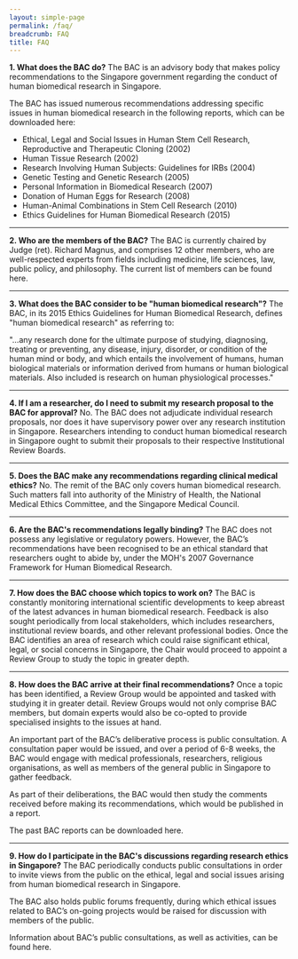 ```yaml
---
layout: simple-page
permalink: /faq/
breadcrumb: FAQ
title: FAQ
---
```


**1. What does the BAC do?**
The BAC is an advisory body that makes policy recommendations to the Singapore government regarding the conduct of human biomedical research in Singapore.

The BAC has issued numerous recommendations addressing specific issues in human biomedical research in the following reports, which can be downloaded here:
- Ethical, Legal and Social Issues in Human Stem Cell Research, Reproductive and Therapeutic Cloning (2002) 
- Human Tissue Research (2002)
- Research Involving Human Subjects: Guidelines for IRBs (2004)
- Genetic Testing and Genetic Research (2005)
- Personal Information in Biomedical Research (2007)
- Donation of Human Eggs for Research (2008)
- Human-Animal Combinations in Stem Cell Research (2010)
- Ethics Guidelines for Human Biomedical Research (2015)

---

**2. Who are the members of the BAC?**
The BAC is currently chaired by Judge (ret). Richard Magnus, and comprises 12 other members, who are well-respected experts from fields including medicine, life sciences, law, public policy, and philosophy. The current list of members can be found here.

---

**3. What does the BAC consider to be "human biomedical research"?**
The BAC, in its 2015 Ethics Guidelines for Human Biomedical Research, defines "human biomedical research" as referring to:

"…any research done for the ultimate purpose of studying, diagnosing, treating or preventing, any disease, injury, disorder, or condition of the human mind or body, and which entails the involvement of humans, human biological materials or information derived from humans or human biological materials. Also included is research on human physiological processes."

---

**4. If I am a researcher, do I need to submit my research proposal to the BAC for approval?**
No. The BAC does not adjudicate individual research proposals, nor does it have supervisory power over any research institution in Singapore. Researchers intending to conduct human biomedical research in Singapore ought to submit their proposals to their respective Institutional Review Boards.

---

**5. Does the BAC make any recommendations regarding clinical medical ethics?**
No. The remit of the BAC only covers human biomedical research. Such matters fall into authority of the Ministry of Health, the National Medical Ethics Committee, and the Singapore Medical Council.

---

**6. Are the BAC's recommendations legally binding?**
The BAC does not possess any legislative or regulatory powers. However, the BAC’s recommendations have been recognised to be an ethical standard that researchers ought to abide by, under the MOH's 2007 Governance Framework for Human Biomedical Research.

---

**7. How does the BAC choose which topics to work on?**
The BAC is constantly monitoring international scientific developments to keep abreast of the latest advances in human biomedical research. Feedback is also sought periodically from local stakeholders, which includes researchers, institutional review boards, and other relevant professional bodies. Once the BAC identifies an area of research which could raise significant ethical, legal, or social concerns in Singapore, the Chair would proceed to appoint a Review Group to study the topic in greater depth.

---

**8. How does the BAC arrive at their final recommendations?**
Once a topic has been identified, a Review Group would be appointed and tasked with studying it in greater detail. Review Groups would not only comprise BAC members, but domain experts would also be co-opted to provide specialised insights to the issues at hand.

An important part of the BAC’s deliberative process is public consultation. A consultation paper would be issued, and over a period of 6-8 weeks, the BAC would engage with medical professionals, researchers, religious organisations, as well as members of the general public in Singapore to gather feedback.

As part of their deliberations, the BAC would then study the comments received before making its recommendations, which would be published in a report.

The past BAC reports can be downloaded here.

---

**9. How do I participate in the BAC's discussions regarding research ethics in Singapore?**
The BAC periodically conducts public consultations in order to invite views from the public on the ethical, legal and social issues arising from human biomedical research in Singapore.

The BAC also holds public forums frequently, during which ethical issues related to BAC’s on-going projects would be raised for discussion with members of the public.

Information about BAC’s public consultations, as well as activities, can be found here.
